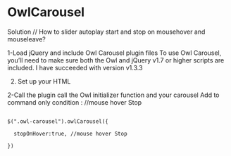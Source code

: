 # OwlCarousel
Solution // How to slider autoplay start and stop on mousehover and mouseleave?


1-Load jQuery and include Owl Carousel plugin files
To use Owl Carousel, you’ll need to make sure both the Owl and jQuery v1.7 or higher scripts are included.
I have succeeded with version v1.3.3

2. Set up your HTML

2-Call the plugin
call the Owl initializer function and your carousel
Add to command only condition : //mouse hover Stop




<pre><code>
$(".owl-carousel").owlCarousel({

  stopOnHover:true, //mouse hover Stop
  
})
</code></pre>

